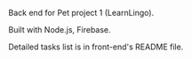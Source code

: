 Back end for Pet project 1 (LearnLingo).

Built with Node.js, Firebase.

Detailed tasks list is in front-end's README file.
